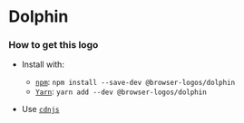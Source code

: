 # Dolphin

### How to get this logo

* Install with:

  * [`npm`](https://www.npmjs.com/): `npm install --save-dev @browser-logos/dolphin`
  * [`Yarn`](https://yarnpkg.com/): `yarn add --dev @browser-logos/dolphin`

* Use [`cdnjs`](https://cdnjs.com/libraries/browser-logos)
